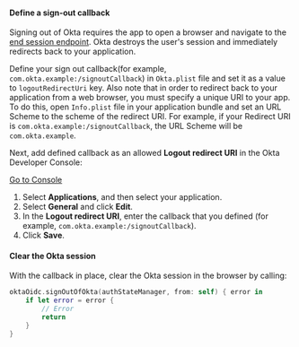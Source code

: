 #### Define a sign-out callback

Signing out of Okta requires the app to open a browser and navigate to the [end session endpoint](https://developer.okta.com/docs/reference/api/oidc/#logout). Okta destroys the user's session and immediately redirects back to your application.

Define your sign out callback(for example, `com.okta.example:/signoutCallback`) in `Okta.plist` file and set it as a value to `logoutRedirectUri` key. Also note that in order to redirect back to your application from a web browser, you must specify a unique URI to your app. To do this, open `Info.plist` file in your application bundle and set an URL Scheme to the scheme of the redirect URI. For example, if your Redirect URI is `com.okta.example:/signoutCallback`, the URL Scheme will be `com.okta.example`.

Next, add defined callback as an allowed **Logout redirect URI** in the Okta Developer Console:

<a href="https://login.okta.com/" target="_blank" class="Button--blue">Go to Console</a>

1. Select **Applications**, and then select your application.
2. Select **General** and click **Edit**.
3. In the **Logout redirect URI**, enter the callback that you defined (for example, `com.okta.example:/signoutCallback`).
4. Click **Save**.


#### Clear the Okta session

With the callback in place, clear the Okta session in the browser by calling:

```swift
oktaOidc.signOutOfOkta(authStateManager, from: self) { error in
    if let error = error {
        // Error
        return
    }
}
```